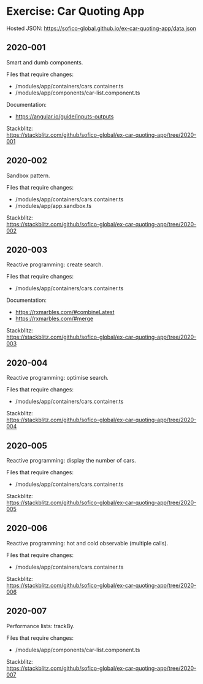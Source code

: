 # Exercise: Car Quoting App

Hosted JSON: https://sofico-global.github.io/ex-car-quoting-app/data.json

## 2020-001

Smart and dumb components.

Files that require changes:
- /modules/app/containers/cars.container.ts
- /modules/app/components/car-list.component.ts

Documentation:
- https://angular.io/guide/inputs-outputs

Stackblitz:<br>
https://stackblitz.com/github/sofico-global/ex-car-quoting-app/tree/2020-001

## 2020-002

Sandbox pattern.

Files that require changes:
- /modules/app/containers/cars.container.ts
- /modules/app/app.sandbox.ts

Stackblitz:<br>
https://stackblitz.com/github/sofico-global/ex-car-quoting-app/tree/2020-002

## 2020-003

Reactive programming: create search.

Files that require changes:
- /modules/app/containers/cars.container.ts

Documentation:
- https://rxmarbles.com/#combineLatest
- https://rxmarbles.com/#merge

Stackblitz:<br>
https://stackblitz.com/github/sofico-global/ex-car-quoting-app/tree/2020-003

## 2020-004

Reactive programming: optimise search.

Files that require changes:
- /modules/app/containers/cars.container.ts

Stackblitz:<br>
https://stackblitz.com/github/sofico-global/ex-car-quoting-app/tree/2020-004

## 2020-005

Reactive programming: display the number of cars.

Files that require changes:
- /modules/app/containers/cars.container.ts

Stackblitz:<br>
https://stackblitz.com/github/sofico-global/ex-car-quoting-app/tree/2020-005

## 2020-006

Reactive programming: hot and cold observable (multiple calls).

Files that require changes:
- /modules/app/containers/cars.container.ts

Stackblitz:<br>
https://stackblitz.com/github/sofico-global/ex-car-quoting-app/tree/2020-006

## 2020-007

Performance lists: trackBy.

Files that require changes:
- /modules/app/components/car-list.component.ts

Stackblitz:<br>
https://stackblitz.com/github/sofico-global/ex-car-quoting-app/tree/2020-007
